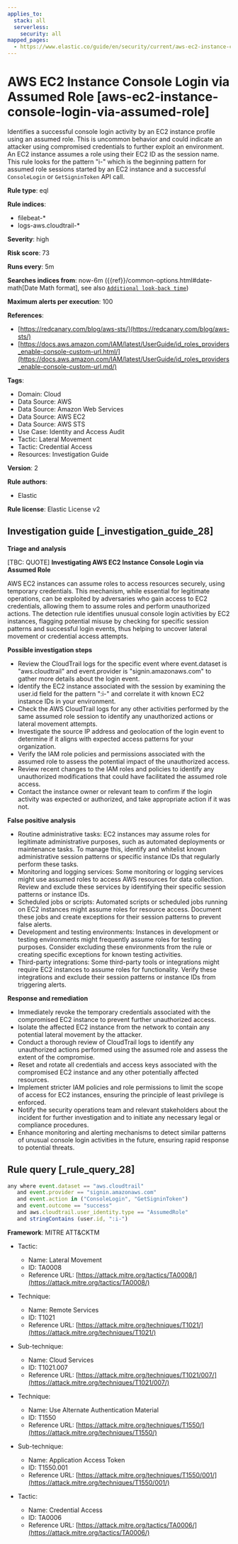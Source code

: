 ```yaml
---
applies_to:
  stack: all
  serverless:
    security: all
mapped_pages:
  - https://www.elastic.co/guide/en/security/current/aws-ec2-instance-console-login-via-assumed-role.html
---
```


# AWS EC2 Instance Console Login via Assumed Role [aws-ec2-instance-console-login-via-assumed-role]

Identifies a successful console login activity by an EC2 instance profile using an assumed role. This is uncommon behavior and could indicate an attacker using compromised credentials to further exploit an environment. An EC2 instance assumes a role using their EC2 ID as the session name. This rule looks for the pattern "i-" which is the beginning pattern for assumed role sessions started by an EC2 instance and a successful `ConsoleLogin` or `GetSigninToken` API call.

**Rule type**: eql

**Rule indices**:

* filebeat-*
* logs-aws.cloudtrail-*

**Severity**: high

**Risk score**: 73

**Runs every**: 5m

**Searches indices from**: now-6m ({{ref}}/common-options.html#date-math[Date Math format], see also [`Additional look-back time`](docs-content://solutions/security/detect-and-alert/create-detection-rule.md#rule-schedule))

**Maximum alerts per execution**: 100

**References**:

* [https://redcanary.com/blog/aws-sts/](https://redcanary.com/blog/aws-sts/)
* [https://docs.aws.amazon.com/IAM/latest/UserGuide/id_roles_providers_enable-console-custom-url.html/](https://docs.aws.amazon.com/IAM/latest/UserGuide/id_roles_providers_enable-console-custom-url.md/)

**Tags**:

* Domain: Cloud
* Data Source: AWS
* Data Source: Amazon Web Services
* Data Source: AWS EC2
* Data Source: AWS STS
* Use Case: Identity and Access Audit
* Tactic: Lateral Movement
* Tactic: Credential Access
* Resources: Investigation Guide

**Version**: 2

**Rule authors**:

* Elastic

**Rule license**: Elastic License v2

## Investigation guide [_investigation_guide_28]

**Triage and analysis**

[TBC: QUOTE]
**Investigating AWS EC2 Instance Console Login via Assumed Role**

AWS EC2 instances can assume roles to access resources securely, using temporary credentials. This mechanism, while essential for legitimate operations, can be exploited by adversaries who gain access to EC2 credentials, allowing them to assume roles and perform unauthorized actions. The detection rule identifies unusual console login activities by EC2 instances, flagging potential misuse by checking for specific session patterns and successful login events, thus helping to uncover lateral movement or credential access attempts.

**Possible investigation steps**

* Review the CloudTrail logs for the specific event where event.dataset is "aws.cloudtrail" and event.provider is "signin.amazonaws.com" to gather more details about the login event.
* Identify the EC2 instance associated with the session by examining the user.id field for the pattern ":i-" and correlate it with known EC2 instance IDs in your environment.
* Check the AWS CloudTrail logs for any other activities performed by the same assumed role session to identify any unauthorized actions or lateral movement attempts.
* Investigate the source IP address and geolocation of the login event to determine if it aligns with expected access patterns for your organization.
* Verify the IAM role policies and permissions associated with the assumed role to assess the potential impact of the unauthorized access.
* Review recent changes to the IAM roles and policies to identify any unauthorized modifications that could have facilitated the assumed role access.
* Contact the instance owner or relevant team to confirm if the login activity was expected or authorized, and take appropriate action if it was not.

**False positive analysis**

* Routine administrative tasks: EC2 instances may assume roles for legitimate administrative purposes, such as automated deployments or maintenance tasks. To manage this, identify and whitelist known administrative session patterns or specific instance IDs that regularly perform these tasks.
* Monitoring and logging services: Some monitoring or logging services might use assumed roles to access AWS resources for data collection. Review and exclude these services by identifying their specific session patterns or instance IDs.
* Scheduled jobs or scripts: Automated scripts or scheduled jobs running on EC2 instances might assume roles for resource access. Document these jobs and create exceptions for their session patterns to prevent false alerts.
* Development and testing environments: Instances in development or testing environments might frequently assume roles for testing purposes. Consider excluding these environments from the rule or creating specific exceptions for known testing activities.
* Third-party integrations: Some third-party tools or integrations might require EC2 instances to assume roles for functionality. Verify these integrations and exclude their session patterns or instance IDs from triggering alerts.

**Response and remediation**

* Immediately revoke the temporary credentials associated with the compromised EC2 instance to prevent further unauthorized access.
* Isolate the affected EC2 instance from the network to contain any potential lateral movement by the attacker.
* Conduct a thorough review of CloudTrail logs to identify any unauthorized actions performed using the assumed role and assess the extent of the compromise.
* Reset and rotate all credentials and access keys associated with the compromised EC2 instance and any other potentially affected resources.
* Implement stricter IAM policies and role permissions to limit the scope of access for EC2 instances, ensuring the principle of least privilege is enforced.
* Notify the security operations team and relevant stakeholders about the incident for further investigation and to initiate any necessary legal or compliance procedures.
* Enhance monitoring and alerting mechanisms to detect similar patterns of unusual console login activities in the future, ensuring rapid response to potential threats.


## Rule query [_rule_query_28]

```js
any where event.dataset == "aws.cloudtrail"
   and event.provider == "signin.amazonaws.com"
   and event.action in ("ConsoleLogin", "GetSigninToken")
   and event.outcome == "success"
   and aws.cloudtrail.user_identity.type == "AssumedRole"
   and stringContains (user.id, ":i-")
```

**Framework**: MITRE ATT&CKTM

* Tactic:

    * Name: Lateral Movement
    * ID: TA0008
    * Reference URL: [https://attack.mitre.org/tactics/TA0008/](https://attack.mitre.org/tactics/TA0008/)

* Technique:

    * Name: Remote Services
    * ID: T1021
    * Reference URL: [https://attack.mitre.org/techniques/T1021/](https://attack.mitre.org/techniques/T1021/)

* Sub-technique:

    * Name: Cloud Services
    * ID: T1021.007
    * Reference URL: [https://attack.mitre.org/techniques/T1021/007/](https://attack.mitre.org/techniques/T1021/007/)

* Technique:

    * Name: Use Alternate Authentication Material
    * ID: T1550
    * Reference URL: [https://attack.mitre.org/techniques/T1550/](https://attack.mitre.org/techniques/T1550/)

* Sub-technique:

    * Name: Application Access Token
    * ID: T1550.001
    * Reference URL: [https://attack.mitre.org/techniques/T1550/001/](https://attack.mitre.org/techniques/T1550/001/)

* Tactic:

    * Name: Credential Access
    * ID: TA0006
    * Reference URL: [https://attack.mitre.org/tactics/TA0006/](https://attack.mitre.org/tactics/TA0006/)



